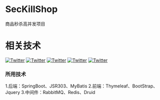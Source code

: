 # SecKillShop
商品秒杀高并发项目

# 相关技术
[![Twitter](https://img.shields.io/badge/SpringBoot-2.1.0-yellow.svg)](https://wwww.chengxiaoxiao.com/)
[![Twitter](https://img.shields.io/badge/JSR%20303-1.0-brightgreen.svg)](https://github.com/iquanzhan/SecKillShop)
[![Twitter](https://img.shields.io/badge/MyBatis-1.3.1-green.svg)](https://github.com/iquanzhan/SecKillShop/)
[![Twitter](https://img.shields.io/badge/RabbitMQ-3.7.9-yellowgreen.svg)](https://github.com/iquanzhan/)
[![Twitter](https://img.shields.io/badge/Redis-5.0.0-orange.svg)](https://github.com/iquanzhan/)


### 所用技术
1.后端：SpringBoot、JSR303、MyBatis
2.前端：Thymeleaf、BootStrap、Jquery
3.中间件：RabbitMQ、Redis、Druid
